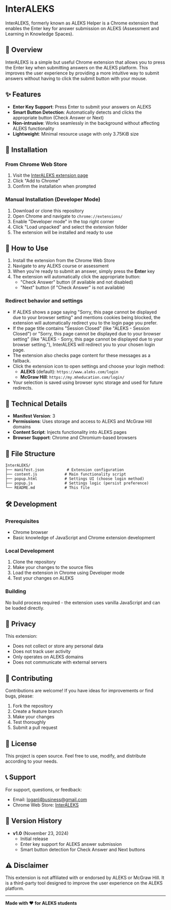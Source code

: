# InterALEKS

InterALEKS, formerly known as ALEKS Helper is a Chrome extension that enables the Enter key for answer submission on ALEKS (Assessment and Learning in Knowledge Spaces).

## 📖 Overview

InterALEKS is a simple but useful Chrome extension that allows you to press the Enter key when submitting answers on the ALEKS platform. This improves the user experience by providing a more intuitive way to submit answers without having to click the submit button with your mouse.

## ✨ Features

- **Enter Key Support**: Press Enter to submit your answers on ALEKS
- **Smart Button Detection**: Automatically detects and clicks the appropriate button (Check Answer or Next)
- **Non-intrusive**: Works seamlessly in the background without affecting ALEKS functionality
- **Lightweight**: Minimal resource usage with only 3.75KiB size

## 🚀 Installation

### From Chrome Web Store
1. Visit the [InterALEKS extension page](https://chromewebstore.google.com/detail/aleks-helper/obfahomodlignbjbgmajolpjicingedm)
2. Click "Add to Chrome"
3. Confirm the installation when prompted

### Manual Installation (Developer Mode)
1. Download or clone this repository
2. Open Chrome and navigate to `chrome://extensions/`
3. Enable "Developer mode" in the top right corner
4. Click "Load unpacked" and select the extension folder
5. The extension will be installed and ready to use

## 🎯 How to Use

1. Install the extension from the Chrome Web Store
2. Navigate to any ALEKS course or assessment
3. When you're ready to submit an answer, simply press the **Enter** key
4. The extension will automatically click the appropriate button:
   - "Check Answer" button (if available and not disabled)
   - "Next" button (if "Check Answer" is not available)

### Redirect behavior and settings
- If ALEKS shows a page saying "Sorry, this page cannot be displayed due to your browser setting" and mentions cookies being blocked, the extension will automatically redirect you to the login page you prefer.
- If the page title contains "Session Closed" (like "ALEKS - Session Closed") or "Sorry, this page cannot be displayed due to your browser setting" (like "ALEKS - Sorry, this page cannot be displayed due to your browser setting."), InterALEKS will redirect you to your chosen login page.
- The extension also checks page content for these messages as a fallback.
- Click the extension icon to open settings and choose your login method:
  - **ALEKS** (default): `https://www.aleks.com/login`
  - **McGraw Hill**: `https://my.mheducation.com/login/`
- Your selection is saved using browser sync storage and used for future redirects.

## 🔧 Technical Details

- **Manifest Version**: 3
- **Permissions**: Uses storage and access to ALEKS and McGraw Hill domains
- **Content Script**: Injects functionality into ALEKS pages
- **Browser Support**: Chrome and Chromium-based browsers

## 📁 File Structure

```
InterALEKS/
├── manifest.json          # Extension configuration
├── content.js            # Main functionality script
├── popup.html            # Settings UI (choose login method)
├── popup.js              # Settings logic (persist preference)
└── README.md             # This file
```

## 🛠️ Development

### Prerequisites
- Chrome browser
- Basic knowledge of JavaScript and Chrome extension development

### Local Development
1. Clone the repository
2. Make your changes to the source files
3. Load the extension in Chrome using Developer mode
4. Test your changes on ALEKS

### Building
No build process required - the extension uses vanilla JavaScript and can be loaded directly.

## 📝 Privacy

This extension:
- Does not collect or store any personal data
- Does not track user activity
- Only operates on ALEKS domains
- Does not communicate with external servers

## 🤝 Contributing

Contributions are welcome! If you have ideas for improvements or find bugs, please:
1. Fork the repository
2. Create a feature branch
3. Make your changes
4. Test thoroughly
5. Submit a pull request

## 📄 License

This project is open source. Feel free to use, modify, and distribute according to your needs.

## 📞 Support

For support, questions, or feedback:
- Email: loganl4business@gmail.com
- Chrome Web Store: [InterALEKS](https://chromewebstore.google.com/detail/aleks-helper/obfahomodlignbjbgmajolpjicingedm)

## 🔄 Version History

- **v1.0** (November 23, 2024)
  - Initial release
  - Enter key support for ALEKS answer submission
  - Smart button detection for Check Answer and Next buttons

## ⚠️ Disclaimer

This extension is not affiliated with or endorsed by ALEKS or McGraw Hill. It is a third-party tool designed to improve the user experience on the ALEKS platform.

---

**Made with ❤️ for ALEKS students**
